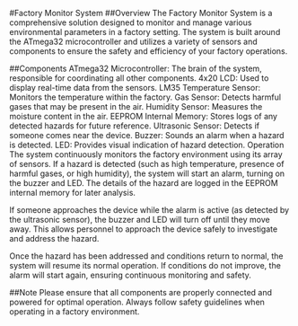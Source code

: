 #Factory Monitor System
##Overview
The Factory Monitor System is a comprehensive solution designed to monitor and manage various environmental parameters in a factory setting. The system is built around the ATmega32 microcontroller and utilizes a variety of sensors and components to ensure the safety and efficiency of your factory operations.

##Components
ATmega32 Microcontroller: The brain of the system, responsible for coordinating all other components.
4x20 LCD: Used to display real-time data from the sensors.
LM35 Temperature Sensor: Monitors the temperature within the factory.
Gas Sensor: Detects harmful gases that may be present in the air.
Humidity Sensor: Measures the moisture content in the air.
EEPROM Internal Memory: Stores logs of any detected hazards for future reference.
Ultrasonic Sensor: Detects if someone comes near the device.
Buzzer: Sounds an alarm when a hazard is detected.
LED: Provides visual indication of hazard detection.
Operation
The system continuously monitors the factory environment using its array of sensors. If a hazard is detected (such as high temperature, presence of harmful gases, or high humidity), the system will start an alarm, turning on the buzzer and LED. The details of the hazard are logged in the EEPROM internal memory for later analysis.

If someone approaches the device while the alarm is active (as detected by the ultrasonic sensor), the buzzer and LED will turn off until they move away. This allows personnel to approach the device safely to investigate and address the hazard.

Once the hazard has been addressed and conditions return to normal, the system will resume its normal operation. If conditions do not improve, the alarm will start again, ensuring continuous monitoring and safety.

##Note
Please ensure that all components are properly connected and powered for optimal operation. Always follow safety guidelines when operating in a factory environment.
